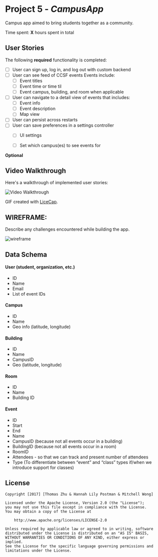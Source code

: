 # Project 5 - *CampusApp*

Campus app aimed to bring students together as a community.

Time spent: **X** hours spent in total

## User Stories

The following **required** functionality is completed:

- [ ] User can sign up, log in, and log out with custom backend
- [ ] User can see feed of CCSF events
	Events include:
	- [ ] Event titles
	- [ ] Event time or time til
	- [ ] Event campus, building, and room when applicable
- [ ] User can navigate to a detail view of events that includes:
	- [ ] Event info
	- [ ] Event description
	- [ ] Map view
- [ ] User can persist across restarts
- [ ] User can save preferences in a settings controller
	- [ ] UI settings
	- [ ] Set which campus(es) to see events for



**Optional**


## Video Walkthrough 

Here's a walkthrough of implemented user stories:

<img src='http://i.imgur.com/link/to/your/gif/file.gif' title='Video Walkthrough' width='' alt='Video Walkthrough' />

GIF created with [LiceCap](http://www.cockos.com/licecap/).

## WIREFRAME:

Describe any challenges encountered while building the app.


![wireframe](https://cloud.githubusercontent.com/assets/12878483/23884712/8f5feaaa-082b-11e7-9083-fbaf96757373.png)


## Data Schema

#### User (student, organization, etc.)
- ID
- Name
- Email
- List of event IDs

#### Campus
- ID
- Name
- Geo info (latitude, longitude)

#### Building
- ID
- Name
- CampusID
- Geo (latitude, longitude)

#### Room
- ID
- Name
- Building ID

#### Event
- ID
- Start
- End
- Name
- CampusID (because not all events occur in a building)
- BuildingID (because not all events occur in a room)
- RoomID
- Attendees - so that we can track and present number of attendees
- Type  (To differentiate between “event” and “class” types if/when we introduce support for classes)



## License

    Copyright [2017] [Thomas Zhu & Hannah Lily Postman & Mitchell Wong]

    Licensed under the Apache License, Version 2.0 (the "License");
    you may not use this file except in compliance with the License.
    You may obtain a copy of the License at

        http://www.apache.org/licenses/LICENSE-2.0

    Unless required by applicable law or agreed to in writing, software
    distributed under the License is distributed on an "AS IS" BASIS,
    WITHOUT WARRANTIES OR CONDITIONS OF ANY KIND, either express or implied.
    See the License for the specific language governing permissions and
    limitations under the License.
